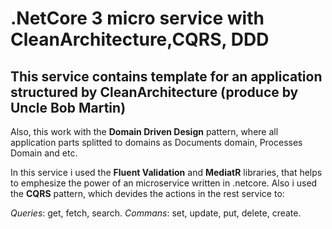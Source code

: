 # .NetCore 3 micro service with CleanArchitecture,CQRS, DDD 
## This service contains template for an application structured by CleanArchitecture (produce by Uncle Bob Martin)

Also, this work with the **Domain Driven Design** pattern, where all application parts splitted to domains as Documents domain, Processes Domain and etc.

In this service i used the **Fluent Validation** and **MediatR** libraries, that helps to emphesize the power of an microservice written in .netcore.
Also i used the **CQRS** pattern, which devides the actions in the rest service to:

*Queries*: get, fetch, search.
*Commans*: set, update, put, delete, create.



